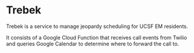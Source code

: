 # Trebek

Trebek is a service to manage jeopardy scheduling for UCSF EM residents.

It consists of a Google Cloud Function that receives call events from Twilio and
queries Google Calendar to determine where to forward the call to.
